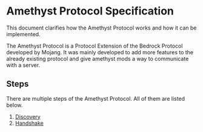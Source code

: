 # Amethyst Protocol Specification

This document clarifies how the Amethyst Protocol works and how it can be implemented.

The Amethyst Protocol is a Protocol Extension of the Bedrock Protocol developed by Mojang.
It was mainly developed to add more features to the already existing protocol and give
amethyst mods a way to communicate with a server.

## Steps

There are multiple steps of the Amethyst Protocol.
All of them are listed below.

1. [Discovery](DISCOVERY.md)
1. [Handshake](HANDSHAKE.md)